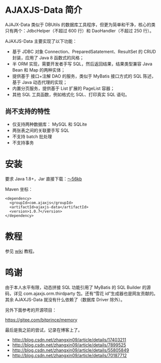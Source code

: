 AJAXJS-Data 简介
===========
AJAJX-Data 类似于 DBUtils 的数据库工具程序，但更为简单和干净，核心的类只有两个：JdbcHelper（不超过 600 行）和 DaoHandler（不超过 250 行）。

AJAXJS-Data 主要实现了以下功能：

- 基于 JDBC 对象 Connection、PreparedSatatement、ResultSet 的 CRUD 封装，应用了 Java 8 函数式的风格；
- 半 ORM 实现，需要开发者手写 SQL，然后返回结果，结果类型兼容 Java Bean 和 Map 的两种实体；
- 提供基于 接口+注解 DAO 的服务，类似于 MyBatis 接口方式的 SQL 陈述，基于 Java 动态代理的实现；
- 内置分页服务，提供基于 List 扩展的 PageList 容器；
- 其他 SQL 工具函数，例如格式化 SQL、打印真实 SQL 语句。

尚不支持的特性
----------
- 仅支持两种数据库： MySQL 和 SQLite
- 两张表之间的关联要手写 SQL
- 不支持 batch 批处理
- 不支持事务


安装
==========

要求 Java 1.8+，Jar 直接下载：[～56kb](https://search.maven.org/remotecontent?filepath=com/ajaxjs/ajaxjs-data/1.0.7/ajaxjs-data-1.0.7.jar)

Maven 坐标：

```
<dependency>
  <groupId>com.ajaxjs</groupId>
  <artifactId>ajaxjs-data</artifactId>
  <version>1.0.7</version>
</dependency>
```

教程
==========
参见 [wiki](https://gitee.com/sp42_admin/ajaxjs/wikis/AJAXJS-Data%20%E6%95%B0%E6%8D%AE%E5%B1%82) 教程。


鸣谢
=========

由于本人水平有限，动态拼接 SQL 功能引用了 MyBatis 的 SQL Builder 的源码，详见 com.ajaxjs.orm.thirdparty 包。还有“雪花 id”生成器也是网友贡献的。其余 AJAXJS-Data 就没有什么依赖了（数据库 Driver 除外）。

另外下面参考的开源项目：

https://gitee.com/bitprince/memory

最后是我之前的尝试，记录在博客上了。

- http://blog.csdn.net/zhangxin09/article/details/17403211
- http://blog.csdn.net/zhangxin09/article/details/7899525
- http://blog.csdn.net/zhangxin09/article/details/55805849
- http://blog.csdn.net/zhangxin09/article/details/70187712









